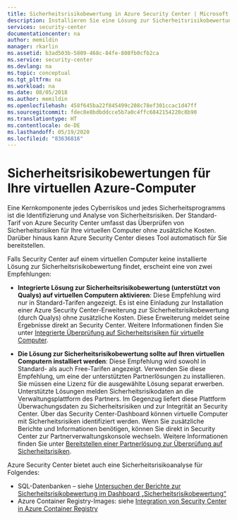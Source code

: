 ```yaml
---
title: Sicherheitsrisikobewertung in Azure Security Center | Microsoft Docs
description: Installieren Sie eine Lösung zur Sicherheitsrisikobewertung, um Empfehlungen in Azure Security Center zu erhalten, die Sie beim Schützen Ihrer virtuellen Computer unterstützen.
services: security-center
documentationcenter: na
author: memildin
manager: rkarlin
ms.assetid: b3ad503b-5809-468c-84fe-808fb0cfb2ca
ms.service: security-center
ms.devlang: na
ms.topic: conceptual
ms.tgt_pltfrm: na
ms.workload: na
ms.date: 08/05/2018
ms.author: memildin
ms.openlocfilehash: 458f645ba22f845499c208c78ef301ccac1d47ff
ms.sourcegitcommit: fdec8e8bdbddcce5b7a0c4ffc6842154220c8b90
ms.translationtype: HT
ms.contentlocale: de-DE
ms.lasthandoff: 05/19/2020
ms.locfileid: "83636816"
---
```

# <a name="vulnerability-assessments-for-your-azure-virtual-machines"></a>Sicherheitsrisikobewertungen für Ihre virtuellen Azure-Computer

Eine Kernkomponente jedes Cyberrisikos und jedes Sicherheitsprogramms ist die Identifizierung und Analyse von Sicherheitsrisiken. Der Standard-Tarif von Azure Security Center umfasst das Überprüfen von Sicherheitsrisiken für Ihre virtuellen Computer ohne zusätzliche Kosten. Darüber hinaus kann Azure Security Center dieses Tool automatisch für Sie bereitstellen.

Falls Security Center auf einem virtuellen Computer keine installierte Lösung zur Sicherheitsrisikobewertung findet, erscheint eine von zwei Empfehlungen:

- **Integrierte Lösung zur Sicherheitsrisikobewertung (unterstützt von Qualys) auf virtuellen Computern aktivieren**: Diese Empfehlung wird nur in Standard-Tarifen angezeigt. Es ist eine Einladung zur Installation einer Azure Security Center-Erweiterung zur Sicherheitsrisikobewertung (durch Qualys) ohne zusätzliche Kosten. Diese Erweiterung meldet seine Ergebnisse direkt an Security Center. Weitere Informationen finden Sie unter [Integrierte Überprüfung auf Sicherheitsrisiken für virtuelle Computer](built-in-vulnerability-assessment.md).

- **Die Lösung zur Sicherheitsrisikobewertung sollte auf Ihren virtuellen Computern installiert werden**: Diese Empfehlung wird sowohl in Standard- als auch Free-Tarifen angezeigt. Verwenden Sie diese Empfehlung, um eine der unterstützten Partnerlösungen zu installieren. Sie müssen eine Lizenz für die ausgewählte Lösung separat erwerben. Unterstützte Lösungen melden Sicherheitsrisikodaten an die Verwaltungsplattform des Partners. Im Gegenzug liefert diese Plattform Überwachungsdaten zu Sicherheitsrisiken und zur Integrität an Security Center. Über das Security Center-Dashboard können virtuelle Computer mit Sicherheitsrisiken identifiziert werden. Wenn Sie zusätzliche Berichte und Informationen benötigen, können Sie direkt in Security Center zur Partnerverwaltungskonsole wechseln. Weitere Informationen finden Sie unter [Bereitstellen einer Partnerlösung zur Überprüfung auf Sicherheitsrisiken](partner-vulnerability-assessment.md).

Azure Security Center bietet auch eine Sicherheitsrisikoanalyse für Folgendes:

* SQL-Datenbanken – siehe [Untersuchen der Berichte zur Sicherheitsrisikobewertung im Dashboard „Sicherheitsrisikobewertung“](security-center-iaas-advanced-data.md#explore-vulnerability-assessment-reports)
* Azure Container Registry-Images: siehe [Integration von Security Center in Azure Container Registry](azure-container-registry-integration.md)
